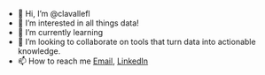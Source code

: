 - 👋 Hi, I’m @clavallefl
- 👀 I’m interested in all things data!
- 🌱 I’m currently learning 
- 💞️ I’m looking to collaborate on tools that turn data into actionable knowledge.
- 📫 How to reach me [Email](clavalle@frontlineed.com), [LinkedIn](https://www.linkedin.com/in/craig-lavalle/)
